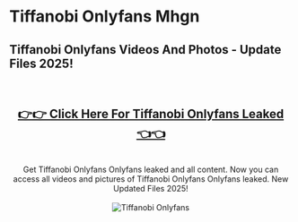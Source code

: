 # Tiffanobi Onlyfans Mhgn

<h2>Tiffanobi Onlyfans Videos And Photos - Update Files 2025!</h2>
<br>
<div align="center">
<h2><a href="https://213.232.235.80/live/video.php?q=tiffanobi-onlyfans" rel="nofollow">👉👉 Click Here For Tiffanobi Onlyfans Leaked 👈👈</a></h2>

<br>
Get Tiffanobi Onlyfans Onlyfans leaked and all content. Now you can access all videos and pictures of Tiffanobi Onlyfans Onlyfans leaked. New Updated Files 2025!
<br>
<br>
<a href="https://213.232.235.80/live/video.php?q=tiffanobi-onlyfans" rel="nofollow" data-target="animated-image.originalLink"><img src="https://i.imgur.com/dJHk4Zq.gif" alt="Tiffanobi Onlyfans" style="max-width: 100%; display: inline-block;" data-target="animated-image.originalImage"></a>
</div>
<br>
